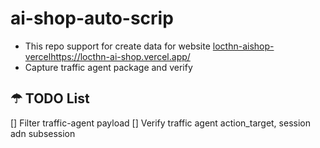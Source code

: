 # ai-shop-auto-scrip
+ This repo support for create data for website [locthn-aishop-vercel](https://locthn-ai-shop.vercel.app/)https://locthn-ai-shop.vercel.app/
+ Capture traffic agent package and verify
## &#9730; TODO List
[] Filter traffic-agent payload
[] Verify traffic agent action_target, session adn subsession
  

